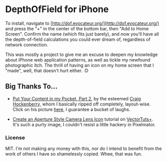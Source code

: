 DepthOfField for iPhone
=======================

To install, navigate to [http://dof.evocateur.org/](http://dof.evocateur.org/) and press the "+" in the center of the bottom bar, then "Add to Home Screen". Confirm the name (which fits just barely), and now you'll have all the depth-of-field calculations you could ever dream of, regardless of network connection.

This was mostly a project to give me an excuse to deepen my knowledge about iPhone web application patterns, as well as tickle my newfound photographic itch. The thrill of having an icon on my home screen that I "made", well, that doesn't hurt either. :D

Big Thanks To...
----------------

 - [Put Your Content in my Pocket, Part 2][1], by the esteemed [Craig Hockenberry][2], whom I basically ripped off completely, layout-wise.  
   Click on his picture [here][5], I guarantee a bucket of laughs.

 - [Create an Aperture Style Camera Lens Icon][3] tutorial on [VectorTuts+][4].  
   It's such a purty image, I couldn't resist a little hackery in Pixelmator.

[1]: http://www.alistapart.com/articles/putyourcontentinmypocketpart2 "Is that a banana in your pocket?"
[2]: http://furbo.org/ "Please don't sue me, I think you're cool!"
[3]: http://vector.tutsplus.com/illustration/create-an-aperture-style-camera-lens-icon/ "Please don't sue me"
[4]: http://vector.tutsplus.com/ "Please please PLEASE don't sue me"
[5]: http://iconfactory.com/home/staff "For various values of 'bucket'"

### License

MIT. I'm not making any money with this, nor do I intend to benefit from the work of others I have so shamelessly copied. Whee, that was fun.